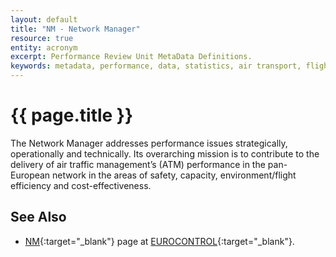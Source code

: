 ```yaml
---
layout: default
title: "NM - Network Manager"
resource: true
entity: acronym
excerpt: Performance Review Unit MetaData Definitions.
keywords: metadata, performance, data, statistics, air transport, flights, europe, delay, safety
---
```

# {{ page.title }}

The Network Manager addresses performance issues strategically,
operationally and technically.
Its overarching mission is to contribute to the delivery of air
traffic management’s (ATM) performance in the pan-European network
in the areas of safety, capacity, environment/flight efficiency and
cost-effectiveness.

## See Also

* [NM][nmECTRL]{:target="_blank"} page at [EUROCONTROL][ectrl]{:target="_blank"}.

[nmECTRL]: <http://www.eurocontrol.int/network-manager> "NM - EUROCONTROL"
[ectrl]: <https://www.eurocontrol.int/> "EUROCONTROL"
